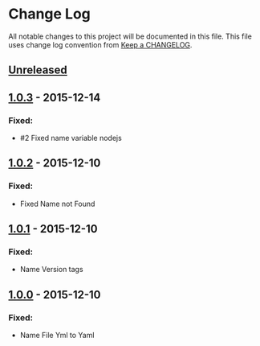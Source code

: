 # Change Log
All notable changes to this project will be documented in this file.
This file uses change log convention from [Keep a CHANGELOG](http://keepachangelog.com).

## [Unreleased][unreleased]

## [1.0.3] - 2015-12-14

### Fixed:
- #2 Fixed name variable nodejs

## [1.0.2] - 2015-12-10

### Fixed:
- Fixed Name not Found

## [1.0.1] - 2015-12-10

### Fixed:
- Name Version tags

## [1.0.0] - 2015-12-10

### Fixed:
- Name File Yml to Yaml


[unreleased]: https://github.com/hadenlabs/ansible-role-nodejs/compare/v1.0.3...HEAD
[1.0.3]: https://github.com/hadenlabs/ansible-role-nodejs/compare/1.0.2...1.0.3
[1.0.2]: https://github.com/hadenlabs/ansible-role-nodejs/compare/1.0.1...1.0.2
[1.0.1]: https://github.com/hadenlabs/ansible-role-nodejs/compare/1.0.0...1.0.1
[1.0.0]: https://github.com/hadenlabs/ansible-role-nodejs/compare/0.0.0...1.0.0

[CHANGELOG.md]: CHANGELOG.md
[CONTRIBUTING.md]: CONTRIBUTING.md
[LICENCE.md]: LICENCE.md
[README.md]: README.md
